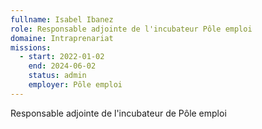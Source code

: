 ```yaml
---
fullname: Isabel Ibanez
role: Responsable adjointe de l'incubateur Pôle emploi
domaine: Intraprenariat
missions:
  - start: 2022-01-02
    end: 2024-06-02
    status: admin
    employer: Pôle emploi
---
```

Responsable adjointe de l'incubateur de Pôle emploi